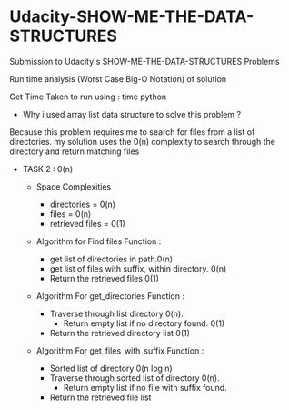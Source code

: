 # Udacity-SHOW-ME-THE-DATA-STRUCTURES

Submission to Udacity's SHOW-ME-THE-DATA-STRUCTURES Problems

Run time analysis (Worst Case Big-O Notation) of solution

Get Time Taken to run using : time python <filename>

- Why i used array list data structure to solve this problem ?

Because this problem requires me to search for files from a list of directories. my solution uses the 0(n) complexity to search through the directory and return matching files

- TASK 2 : 0(n)

  - Space Complexities 
    - directories = 0(n)
    - files = 0(n)
    - retrieved files = 0(1)

  - Algorithm for Find files Function :

    - get list of directories in path.0(n)
    - get list of files with suffix, within directory. 0(n)
    - Return the retrieved files 0(1)

  - Algorithm For get_directories Function :

    - Traverse through list directory 0(n).
      - Return empty list if no directory found. 0(1)
    - Return the retrieved directory list 0(1)

  - Algorithm For get_files_with_suffix Function :
    - Sorted list of directory 0(n log n)
    - Traverse through sorted list of directory 0(n).
      - Return empty list if no file with suffix found.
    - Return the retrieved file list
